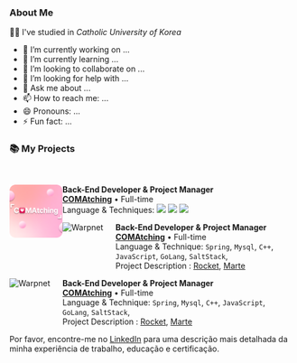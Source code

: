 ### About Me

👩‍💻 I've studied in *Catholic University of Korea*

- 🔭 I’m currently working on ...
- 🌱 I’m currently learning ...
- 👯 I’m looking to collaborate on ...
- 🤔 I’m looking for help with ...
- 💬 Ask me about ...
- 📫 How to reach me: ...
- 😄 Pronouns: ...
- ⚡ Fun fact: ...

### 📚 My Projects
<br>

[<img align="left" height="94px" width="94px" alt="Warpnet" src="https://raw.githubusercontent.com/greensnapback0229/greensnapback0229/refs/heads/main/assets/comatching_icon.png"/>](https://fc.comatching.site)

**Back-End Developer & Project Manager** \
[**COMAtching**](https://fc.comatching.site) • Full-time \
Language & Techniques: <img src="https://img.shields.io/badge/SpringBoot-6DB33F?style=flat&logo=springboot&logoColor=white"> <img src="https://img.shields.io/badge/MySQL-4479A1?style=flat&logo=mysql&logoColor=white"> <img src="https://img.shields.io/badge/RabbitMQ-FF6600?style=flat&logo=rabbitMQ&logoColor=white">

[<img align="left" height="94px" width="94px" alt="Warpnet" src="https://www.spacex.com/static/images/share.jpg"/>](https://www.spacex.com/)

**Back-End Developer & Project Manager** \
[**COMAtching**](https://www.spacex.com/) • Full-time \
Language & Technique: `Spring`, `Mysql`, `C++`, `JavaScript`, `GoLang`, `SaltStack`,\
Project Description : [Rocket](https://www.spacex.com/), [Marte](<https://pt.wikipedia.org/wiki/Marte_(planeta)>)
<br/>

[<img align="left" height="94px" width="94px" alt="Warpnet" src="https://www.spacex.com/static/images/share.jpg"/>](https://www.spacex.com/)

**Back-End Developer & Project Manager** \
[**COMAtching**](https://www.spacex.com/) • Full-time \
Language & Technique: `Spring`, `Mysql`, `C++`, `JavaScript`, `GoLang`, `SaltStack`,\
Project Description : [Rocket](https://www.spacex.com/), [Marte](<https://pt.wikipedia.org/wiki/Marte_(planeta)>)
<br/>

Por favor, encontre-me no [LinkedIn](https://www.linkedin.com/in/iuricode/) para uma descrição mais detalhada da minha experiência de trabalho, educação e certificação.